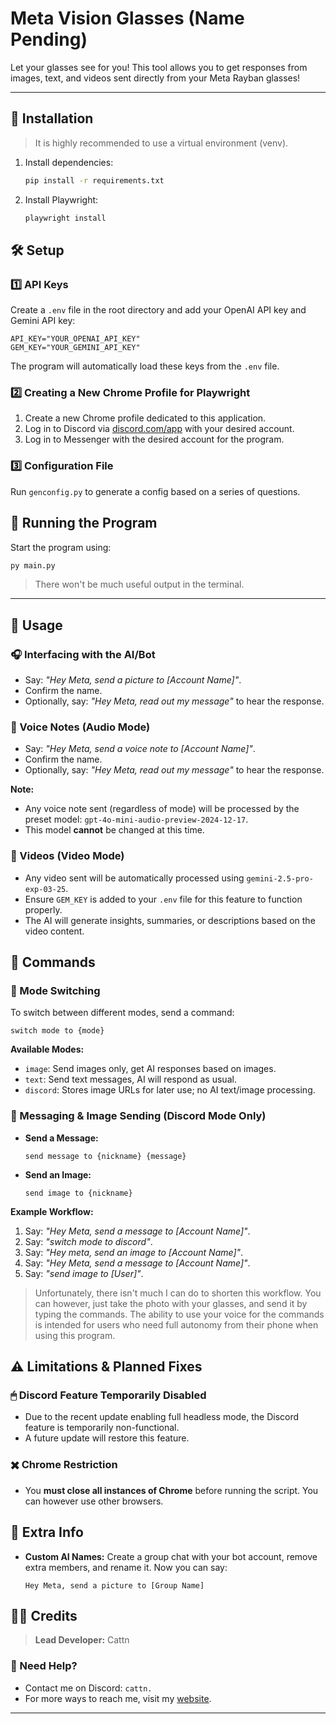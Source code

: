 # Meta Vision Glasses (Name Pending)

Let your glasses see for you! This tool allows you to get responses from images, text, and videos sent directly from your Meta Rayban glasses!

---

## 🚀 Installation

> It is highly recommended to use a virtual environment (venv).

1. Install dependencies:
   ```sh
   pip install -r requirements.txt
   ```
2. Install Playwright:
   ```sh
   playwright install
   ```

## 🛠 Setup

### 1️⃣ API Keys

Create a `.env` file in the root directory and add your OpenAI API key and Gemini API key:

```env
API_KEY="YOUR_OPENAI_API_KEY"
GEM_KEY="YOUR_GEMINI_API_KEY"
```

The program will automatically load these keys from the `.env` file.

### 2️⃣ Creating a New Chrome Profile for Playwright

1. Create a new Chrome profile dedicated to this application.
2. Log in to Discord via [discord.com/app](https://discord.com/app) with your desired account.
3. Log in to Messenger with the desired account for the program.

### 3️⃣ Configuration File

Run ``genconfig.py`` to generate a config based on a series of questions.

## 🏃 Running the Program

Start the program using:

```sh
py main.py
```

> There won't be much useful output in the terminal.

---

## 📢 Usage

### 🎧 Interfacing with the AI/Bot
   - Say: *"Hey Meta, send a picture to [Account Name]"*.
   - Confirm the name.
   - Optionally, say: *"Hey Meta, read out my message"* to hear the response.

### 🎤 Voice Notes (Audio Mode)
   - Say: *"Hey Meta, send a voice note to [Account Name]"*.
   - Confirm the name.
   - Optionally, say: *"Hey Meta, read out my message"* to hear the response.

**Note:**

- Any voice note sent (regardless of mode) will be processed by the preset model: `gpt-4o-mini-audio-preview-2024-12-17`.
- This model **cannot** be changed at this time.

### 🎥 Videos (Video Mode)

- Any video sent will be automatically processed using `gemini-2.5-pro-exp-03-25`.
- Ensure `GEM_KEY` is added to your `.env` file for this feature to function properly.
- The AI will generate insights, summaries, or descriptions based on the video content.


## 📝 Commands

### 🔄 Mode Switching

To switch between different modes, send a command:

```text
switch mode to {mode}
```

**Available Modes:**

- `image`: Send images only, get AI responses based on images.
- `text`: Send text messages, AI will respond as usual.
- `discord`: Stores image URLs for later use; no AI text/image processing.

### 📩 Messaging & Image Sending (Discord Mode Only)

- **Send a Message:**
  ```text
  send message to {nickname} {message}
  ```
- **Send an Image:**
  ```text
  send image to {nickname}
  ```

**Example Workflow:**

1. Say: *"Hey Meta, send a message to [Account Name]"*.
2. Say: *"switch mode to discord"*.
3. Say: *"Hey meta, send an image to [Account Name]"*.
4. Say: *"Hey Meta, send a message to [Account Name]"*.
5. Say: *"send image to [User]"*.

> Unfortunately, there isn't much I can do to shorten this workflow. You can however, just take the photo with your glasses, and send it by typing the commands. The ability to use your voice for the commands is intended for users who need full autonomy from their phone when using this program.


## ⚠ Limitations & Planned Fixes

### 🖱 Discord Feature Temporarily Disabled

- Due to the recent update enabling full headless mode, the Discord feature is temporarily non-functional.
- A future update will restore this feature.

### ✖️ Chrome Restriction

- You **must close all instances of Chrome** before running the script. You can however use other browsers.


## 📌 Extra Info

- **Custom AI Names:** Create a group chat with your bot account, remove extra members, and rename it. Now you can say:
  ```text
  Hey Meta, send a picture to [Group Name]
  ```

## 👨‍💻 Credits

> **Lead Developer:** Cattn

### 💬 Need Help?

- Contact me on Discord: `cattn.`
- For more ways to reach me, visit my [website](https://cattn.dev/).

---
